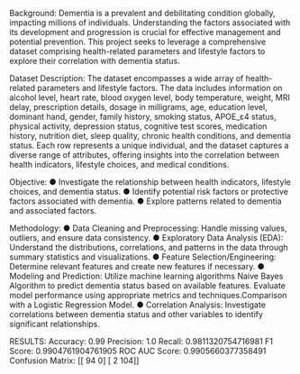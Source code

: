 Background:   Dementia is a prevalent and debilitating condition globally, impacting millions of individuals. 
Understanding the factors associated with its development and progression is crucial for effective management and potential prevention. 
This project seeks to leverage a comprehensive dataset comprising health-related parameters and lifestyle factors to explore their correlation with dementia status.

Dataset Description: The dataset encompasses a wide array of health-related parameters and lifestyle factors. The data includes information on alcohol level, heart rate, blood oxygen level, body temperature, weight,
MRI delay, prescription details, dosage in milligrams, age, education level, dominant hand, gender, family history, smoking status, APOE_ε4 status, physical activity, depression status, cognitive test scores,
medication history, nutrition diet, sleep quality, chronic health conditions, and dementia status. Each row represents a unique individual, and the dataset captures a diverse range of attributes, offering
insights into the correlation between health indicators, lifestyle choices, and medical conditions.

Objective:
● Investigate the relationship between health indicators, lifestyle choices, and dementia status.
● Identify potential risk factors or protective factors associated with dementia.
● Explore patterns related to dementia and associated factors.

Methodology:
● Data Cleaning and Preprocessing: Handle missing values, outliers, and ensure data consistency.
● Exploratory Data Analysis (EDA): Understand the distributions, correlations, and patterns in the
data through summary statistics and visualizations.
● Feature Selection/Engineering: Determine relevant features and create new features if
necessary.
● Modeling and Prediction: Utilize machine learning algorithms Naive Bayes Algorithm to predict dementia status based
on available features. Evaluate model performance using appropriate metrics and techniques.Comparison with a Logistic Regression Model.
● Correlation Analysis: Investigate correlations between dementia status and other variables to
identify significant relationships.


RESULTS:
Accuracy: 0.99
Precision: 1.0
Recall: 0.9811320754716981
F1 Score: 0.9904761904761905
ROC AUC Score: 0.9905660377358491
Confusion Matrix:
 [[ 94   0]
 [  2 104]]

